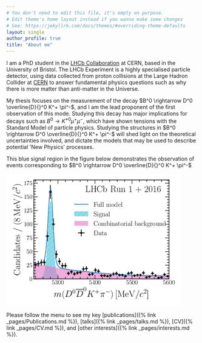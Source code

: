 ```yaml
---
# You don't need to edit this file, it's empty on purpose.
# Edit theme's home layout instead if you wanna make some changes
# See: https://jekyllrb.com/docs/themes/#overriding-theme-defaults
layout: single
author_profile: true
title: "About me"
---
```


I am a PhD student in the [LHCb Collaboration](https://lhcb-public.web.cern.ch/) at CERN, based in the University of Bristol. The LHCb Experiment is a highly specialised particle detector, using data collected from proton collisions at the Large Hadron Collider at [CERN](https://home.cern/) to answer fundamental physics questions such as why there is more matter than anti-matter in the Universe. 

My thesis focuses on the measurement of the decay $B^0 \rightarrow D^0 \overline{D}{}^0 K^+ \pi^-$, and I am the lead proponent of the first observation of this mode. Studying this decay has major implications for decays such as $B^0 \rightarrow K^{\ast0}\mu^+\mu^-$, which have shown tensions with the Standard Model of particle physics. Studying the structures in $B^0 \rightarrow D^0 \overline{D}{}^0 K^+ \pi^-$ will shed light on the theoretical uncertainties involved, and dictate the models that may be used to describe potential 'New Physics' processes. 

This blue signal region in the figure below demonstrates the observation of events corresponding to $B^0 \rightarrow D^0 \overline{D}{}^0 K^+ \pi^-$ 

![DDKpi_plot](/assets/images/DDKpi_plot.png)

Please follow the menu to see my key [publications]({% link _pages/Publications.md %}), [talks]({% link _pages/talks.md %}), [CV]({% link _pages/CV.md %}), and [other interests]({% link _pages/interests.md %}). 